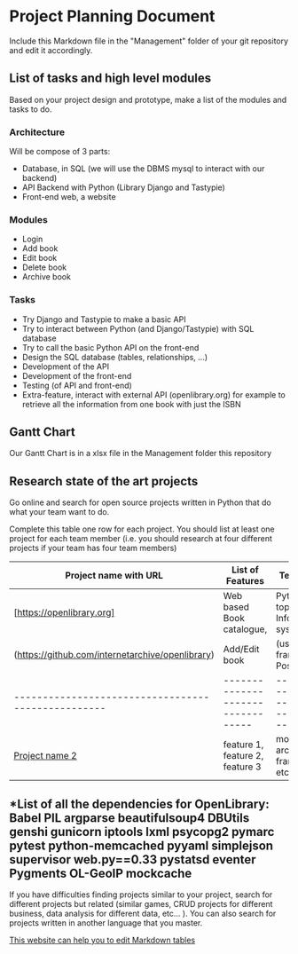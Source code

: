 # Project Planning Document

Include this Markdown file in the "Management" folder of your git repository and edit it accordingly.

## List of tasks and high level modules

Based on your project design and prototype, make a list of the modules and tasks to do.

### Architecture

Will be compose of 3 parts:
* Database, in SQL (we will use the DBMS mysql to interact with our backend)
* API Backend with Python (Library Django and Tastypie)
* Front-end web, a website


### Modules

* Login
* Add book
* Edit book
* Delete book
* Archive book

### Tasks

* Try Django and Tastypie to make a basic API
* Try to interact between Python (and Django/Tastypie) with SQL database
* Try to call the basic Python API on the front-end
* Design the SQL database (tables, relationships, ...)
* Development of the API
* Development of the front-end
* Testing (of API and front-end)
* Extra-feature, interact with external API (openlibrary.org) for example to retrieve all the information from one book with just the ISBN



## Gantt Chart

Our Gantt Chart is in a xlsx file in the Management folder this repository

## Research state of the art projects

Go online and search for open source projects written in Python that do what your team want to do.


Complete this table one row for each project. You should list at least one project for each team member (i.e. you should research at four different projects if your team has four team members)

| Project name with URL                            | List of Features                | Technology                                 | Requirements                       | Researcher           |
|--------------------------------------------------|---------------------------------|--------------------------------------------|------------------------------------|----------------------|
| [https://openlibrary.org]                        | Web based Book catalogue,       | Python, On top of Infogami wiki system     | Web app (all OS),                  | Vincent PICOT gr9185 |
| (https://github.com/internetarchive/openlibrary) | Add/Edit book                   | (uses web.py framework), PostgreSQL        | list of Python dependencies below* |                      |
|--------------------------------------------------|---------------------------------|--------------------------------------------|------------------------------------|----------------------|
| [Project name 2](http://URL)                     | feature 1, feature 2, feature 3 | modules, architectures, frameworks, etc... | OS, modules, versions              | Access ID of student who found this |

*List of all the dependencies for OpenLibrary:
	Babel
	PIL
	argparse
	beautifulsoup4
	DBUtils
	genshi
	gunicorn
	iptools
	lxml
	psycopg2
	pymarc
	pytest
	python-memcached
	pyyaml
	simplejson
	supervisor
	web.py==0.33
	pystatsd
	eventer
	Pygments
	OL-GeoIP
	mockcache
-
If you have difficulties finding projects similar to your project, search for different projects
but related (similar games, CRUD projects for different business, data analysis for different data, etc... ). You can also search for projects written in another language that you master.

[This website can help you to edit Markdown tables](https://www.tablesgenerator.com/markdown_tables#)
